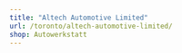 ```yaml
---
title: "Altech Automotive Limited"
url: /toronto/altech-automotive-limited/
shop: Autowerkstatt
---
```

